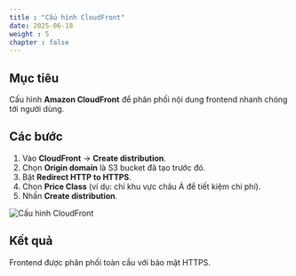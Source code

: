 ```yaml
---
title : "Cấu hình CloudFront"
date: 2025-06-18
weight : 5
chapter : false
---
```


## Mục tiêu

Cấu hình **Amazon CloudFront** để phân phối nội dung frontend nhanh chóng tới người dùng.

## Các bước

1. Vào **CloudFront** → **Create distribution**.
2. Chọn **Origin domain** là S3 bucket đã tạo trước đó.
3. Bật **Redirect HTTP to HTTPS**.
4. Chọn **Price Class** (ví dụ: chỉ khu vực châu Á để tiết kiệm chi phí).
5. Nhấn **Create distribution**.

![Cấu hình CloudFront](images/configure_cloudfront.png)

## Kết quả

Frontend được phân phối toàn cầu với bảo mật HTTPS.
